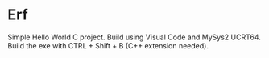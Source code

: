 # Erf
Simple Hello World C project. Build using Visual Code and MySys2 UCRT64.
Build the exe with CTRL + Shift + B (C++ extension needed).
